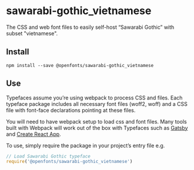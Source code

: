 
# sawarabi-gothic_vietnamese

The CSS and web font files to easily self-host “Sawarabi Gothic” with subset "vietnamese".

## Install

`npm install --save @openfonts/sawarabi-gothic_vietnamese`

## Use

Typefaces assume you’re using webpack to process CSS and files. Each typeface
package includes all necessary font files (woff2, woff) and a CSS file with
font-face declarations pointing at these files.

You will need to have webpack setup to load css and font files. Many tools built
with Webpack will work out of the box with Typefaces such as [Gatsby](https://github.com/gatsbyjs/gatsby)
and [Create React App](https://github.com/facebookincubator/create-react-app).

To use, simply require the package in your project’s entry file e.g.

```javascript
// Load Sawarabi Gothic typeface
require('@openfonts/sawarabi-gothic_vietnamese')
```
